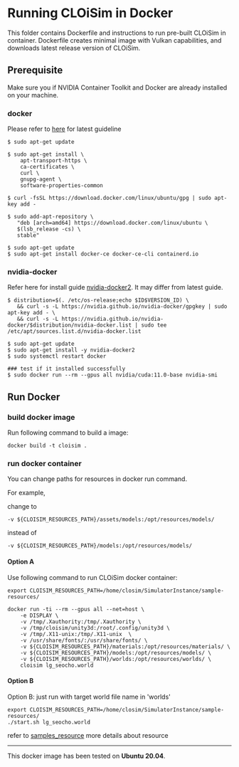 # Running CLOiSim in Docker

This folder contains Dockerfile and instructions to run pre-built CLOiSim in container.
Dockerfile creates minimal image with Vulkan capabilities, and downloads latest release version of CLOiSim.

## Prerequisite

Make sure you if NVIDIA Container Toolkit and Docker are already installed on your machine.

### docker

Please refer to [here](https://docs.docker.com/engine/install/ubuntu/#install-using-the-repository) for latest guideline

```shell
$ sudo apt-get update

$ sudo apt-get install \
    apt-transport-https \
    ca-certificates \
    curl \
    gnupg-agent \
    software-properties-common

$ curl -fsSL https://download.docker.com/linux/ubuntu/gpg | sudo apt-key add -

$ sudo add-apt-repository \
   "deb [arch=amd64] https://download.docker.com/linux/ubuntu \
   $(lsb_release -cs) \
   stable"

$ sudo apt-get update
$ sudo apt-get install docker-ce docker-ce-cli containerd.io
```

### nvidia-docker

Refer here for install guide [nvidia-docker2](https://docs.nvidia.com/datacenter/cloud-native/container-toolkit/install-guide.html#docker).
It may differ from latest guide.

```shell
$ distribution=$(. /etc/os-release;echo $ID$VERSION_ID) \
   && curl -s -L https://nvidia.github.io/nvidia-docker/gpgkey | sudo apt-key add - \
   && curl -s -L https://nvidia.github.io/nvidia-docker/$distribution/nvidia-docker.list | sudo tee /etc/apt/sources.list.d/nvidia-docker.list

$ sudo apt-get update
$ sudo apt-get install -y nvidia-docker2
$ sudo systemctl restart docker

### test if it installed successfully
$ sudo docker run --rm --gpus all nvidia/cuda:11.0-base nvidia-smi
```

## Run Docker

### build docker image

Run following command to build a image:

```shell
docker build -t cloisim .
```

### run docker container

You can change paths for resources in docker run command.

For example,

change to

```shell
-v ${CLOISIM_RESOURCES_PATH}/assets/models:/opt/resources/models/
```

instead of

```shell
-v ${CLOISIM_RESOURCES_PATH}/models:/opt/resources/models/
```

#### Option A

Use following command to run CLOiSim docker container:

```shell
export CLOISIM_RESOURCES_PATH=/home/closim/SimulatorInstance/sample-resources/

docker run -ti --rm --gpus all --net=host \
    -e DISPLAY \
    -v /tmp/.Xauthority:/tmp/.Xauthority \
    -v /tmp/cloisim/unity3d:/root/.config/unity3d \
    -v /tmp/.X11-unix:/tmp/.X11-unix  \
    -v /usr/share/fonts/:/usr/share/fonts/ \
    -v ${CLOISIM_RESOURCES_PATH}/materials:/opt/resources/materials/ \
    -v ${CLOISIM_RESOURCES_PATH}/models:/opt/resources/models/ \
    -v ${CLOISIM_RESOURCES_PATH}/worlds:/opt/resources/worlds/ \
    cloisim lg_seocho.world
```

#### Option B

Option B: just run with target world file name in 'worlds'

```shell
export CLOISIM_RESOURCES_PATH=/home/closim/SimulatorInstance/sample-resources/
./start.sh lg_seocho.world
```

refer to [samples_resource](https://github.com/lge-ros2/sample-resources) more details about resource

-------------------------------

This docker image has been tested on __Ubuntu 20.04__.
